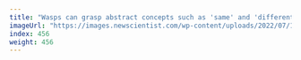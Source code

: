 ```yaml
---
title: "Wasps can grasp abstract concepts such as 'same' and 'different'"
imageUrl: "https://images.newscientist.com/wp-content/uploads/2022/07/19150824/SEI_115406104.jpg?width=600"
index: 456
weight: 456
---
```

